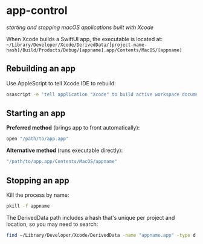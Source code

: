 # app-control
*starting and stopping macOS applications built with Xcode*

When Xcode builds a SwiftUI app, the executable is located at:
`~/Library/Developer/Xcode/DerivedData/[project-name-hash]/Build/Products/Debug/[appname].app/Contents/MacOS/[appname]`

## Rebuilding an app
Use AppleScript to tell Xcode IDE to rebuild:
```bash
osascript -e 'tell application "Xcode" to build active workspace document'
```

## Starting an app
**Preferred method** (brings app to front automatically):
```bash
open "/path/to/app.app"
```

**Alternative method** (runs executable directly):
```bash
"/path/to/app.app/Contents/MacOS/appname"
```

## Stopping an app
Kill the process by name:
```bash
pkill -f appname
```

The DerivedData path includes a hash that's unique per project and location, so you may need to search:
```bash
find ~/Library/Developer/Xcode/DerivedData -name "appname.app" -type d
```